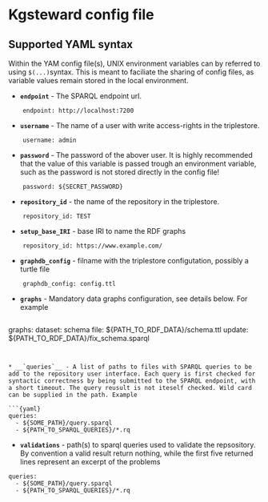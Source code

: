 
# Kgsteward config file

## Supported YAML syntax

Within the YAM config file(s), UNIX environment variables can by referred to using `$(...)`syntax. This is meant to faciliate the sharing of config files, as variable values remain stored in the local environment. 

* __`endpoint`__ - The SPARQL endpoint url.

```{yaml}
    endpoint: http://localhost:7200
```
* __`username`__ - The name of a user with write access-rights in the triplestore.

```{yaml}
    username: admin
```

* __`password`__ - The password of the abover user. It is highly recommended that the value of this variable is passed trough an environment variable, such as the password is not stored directly in the config file!  

```{yaml}
    password: ${SECRET_PASSWORD}
```

* __`repository_id`__ - the name of the repository in the triplestore.

```{yaml}
    repository_id: TEST
```

* __`setup_base_IRI`__ - base IRI to name the RDF graphs   

```{yaml}
    repository_id: https://www.example.com/
```

* __`graphdb_config`__ - filname with the triplestore configutation, possibly a turtle file

```{yaml}
    graphdb_config: config.ttl
```

* __`graphs`__ - Mandatory data graphs configuration, see details below. For example

  ```{yaml}
graphs:
  dataset: schema
  file:    ${PATH_TO_RDF_DATA}/schema.ttl
  update:  ${PATH_TO_RDF_DATA}/fix_schema.sparql
```


* __`queries`__ - A list of paths to files with SPARQL queries to be add to the repository user interface. Each query is first checked for syntactic correctness by being submitted to the SPARQL endpoint, with a short timeout. The query reusult is not iteself checked. Wild card can be supplied in the path. Example

```{yaml}
queries:
  - ${SOME_PATH}/query.sparql
  - ${PATH_TO_SPARQL_QUERIES}/*.rq
```

* __`validations`__ - path(s) to sparql queries used to validate the repsository. 
By convention a valid result return nothing, while the first five returned lines
represent an excerpt of the problems

```{yaml}
queries:
  - ${SOME_PATH}/query.sparql
  - ${PATH_TO_SPARQL_QUERIES}/*.rq
```

